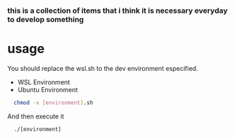 ### this is a collection of items that i think it is necessary everyday to develop something

# usage
You should replace the wsl.sh to the dev environment especified.
 - WSL Environment
 - Ubuntu Environment

```sh
  chmod -x [environment].sh
```

And then execute it

```sh
  ./[environment]
```